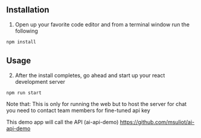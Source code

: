 ## Installation
1. Open up your favorite code editor and from a terminal window run the following
```bash
npm install
```
## Usage

2. After the install completes, go ahead and start up your react development server
```bash
npm run start
```

Note that: This is only for running the web but to host the server for chat you need to contact team members for fine-tuned api key

This demo app will call the API
(ai-api-demo) https://github.com/msuliot/ai-api-demo
